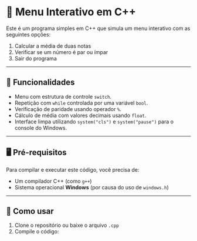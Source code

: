 # 🧮 Menu Interativo em C++

Este é um programa simples em C++ que simula um menu interativo com as seguintes opções:

1. Calcular a média de duas notas
2. Verificar se um número é par ou ímpar
3. Sair do programa

---

## 🚀 Funcionalidades

- Menu com estrutura de controle `switch`.
- Repetição com `while` controlada por uma variável `bool`.
- Verificação de paridade usando operador `%`.
- Cálculo de média com valores decimais usando `float`.
- Interface limpa utilizando `system("cls")` e `system("pause")` para o console do Windows.

---

## 🖥️ Pré-requisitos

Para compilar e executar este código, você precisa de:

- Um compilador C++ (como `g++`)
- Sistema operacional **Windows** (por causa do uso de `windows.h`)

---

## 🧾 Como usar

1. Clone o repositório ou baixe o arquivo `.cpp`
2. Compile o código:
